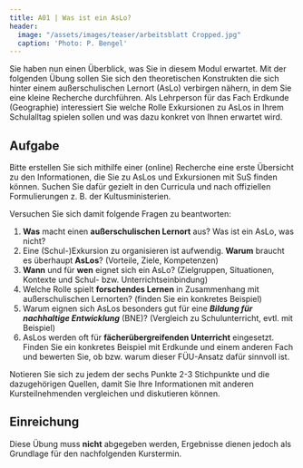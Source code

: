 ```yaml
---
title: A01 | Was ist ein AsLo?
header:
  image: "/assets/images/teaser/arbeitsblatt Cropped.jpg"
  caption: 'Photo: P. Bengel'
---
```


Sie haben nun einen Überblick, was Sie in diesem Modul erwartet. Mit der folgenden Übung sollen Sie sich den theoretischen Konstrukten die sich hinter einem außerschulischen Lernort (AsLo) verbirgen nähern, in dem Sie eine kleine Recherche durchführen.
Als Lehrperson für das Fach Erdkunde (Geographie) interessiert Sie welche Rolle Exkursionen zu AsLos in Ihrem Schulalltag spielen sollen und was dazu konkret von Ihnen erwartet wird.

## Aufgabe
Bitte erstellen Sie sich mithilfe einer (online) Recherche eine erste Übersicht zu den Informationen, die Sie zu AsLos und Exkursionen mit SuS finden können. Suchen Sie dafür gezielt in den Curricula und nach offiziellen Formulierungen z. B. der Kultusministerien.
 
Versuchen Sie sich damit folgende Fragen zu beantworten:

1. **Was** macht einen **außerschulischen Lernort** aus?
Was ist ein AsLo, was nicht?
2. Eine (Schul-)Exkursion zu organisieren ist aufwendig. **Warum** braucht es überhaupt **AsLos**? (Vorteile, Ziele, Kompetenzen)
3. **Wann** und für **wen** eignet sich ein AsLo? (Zielgruppen, Situationen, Kontexte und Schul- bzw. Unterrichtseinbindung)
4. Welche Rolle spielt **forschendes Lernen** in Zusammenhang mit außerschulischen Lernorten? (finden Sie ein konkretes Beispiel) 
5. Warum eignen sich AsLos besonders gut für eine **_Bildung für nachhaltige Entwicklung_** (BNE)? (Vergleich zu Schulunterricht, evtl. mit Beispiel)
6. AsLos werden oft für **fächerübergreifenden Unterricht** eingesetzt. Finden Sie ein konkretes Beispiel mit Erdkunde und einem anderen Fach und bewerten Sie, ob bzw. warum dieser FÜU-Ansatz dafür sinnvoll ist. 
 

Notieren Sie sich zu jedem der sechs Punkte 2-3 Stichpunkte und die dazugehörigen Quellen, damit Sie Ihre Informationen mit anderen Kursteilnehmenden vergleichen und diskutieren können.

## Einreichung
Diese Übung muss **nicht** abgegeben werden, Ergebnisse dienen jedoch als Grundlage für den nachfolgenden Kurstermin.
